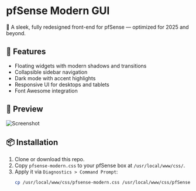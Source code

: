 # pfSense Modern GUI

🎨 A sleek, fully redesigned front-end for pfSense — optimized for 2025 and beyond.

## 🚀 Features

- Floating widgets with modern shadows and transitions
- Collapsible sidebar navigation
- Dark mode with accent highlights
- Responsive UI for desktops and tablets
- Font Awesome integration

## 📸 Preview

![Screenshot](assets/demo-preview.png)

## 📦 Installation

1. Clone or download this repo.
2. Copy `pfsense-modern.css` to your pfSense box at `/usr/local/www/css/`.
3. Apply it via `Diagnostics > Command Prompt`:
   ```sh
   cp /usr/local/www/css/pfsense-modern.css /usr/local/www/css/pfSense.css
